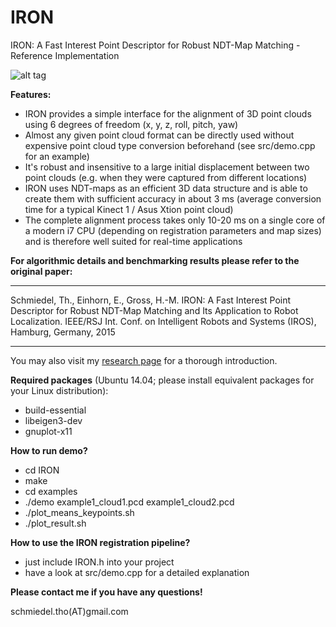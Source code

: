# IRON
IRON: A Fast Interest Point Descriptor for Robust NDT-Map Matching - Reference Implementation

![alt tag](https://raw.github.com/thoschm/IRON/master/img/img1.png)

**Features:**
- IRON provides a simple interface for the alignment of 3D point clouds using 6 degrees of freedom (x, y, z, roll, pitch, yaw)
- Almost any given point cloud format can be directly used without expensive point cloud type conversion beforehand (see src/demo.cpp for an example)
- It's robust and insensitive to a large initial displacement between two point clouds (e.g. when they were captured from different locations)
- IRON uses NDT-maps as an efficient 3D data structure and is able to create them with sufficient accuracy in about 3 ms (average conversion time for a typical Kinect 1 / Asus Xtion point cloud)
- The complete alignment process takes only 10-20 ms on a single core of a modern i7 CPU (depending on registration parameters and map sizes) and is therefore well suited for real-time applications

**For algorithmic details and benchmarking results please refer to the original paper:**
*************************************************************************************************************
Schmiedel, Th., Einhorn, E., Gross, H.-M.
IRON: A Fast Interest Point Descriptor for Robust NDT-Map Matching and Its Application to Robot Localization.
IEEE/RSJ Int. Conf. on Intelligent Robots and Systems (IROS), Hamburg, Germany, 2015
*************************************************************************************************************

You may also visit my [research page](http://research.thomas-schmiedel.com/?page_id=35) for a thorough introduction.
 
 
**Required packages** (Ubuntu 14.04; please install equivalent packages for your Linux distribution):
- build-essential
- libeigen3-dev 
- gnuplot-x11 


**How to run demo?**
- cd IRON
- make
- cd examples
- ./demo example1_cloud1.pcd example1_cloud2.pcd
- ./plot_means_keypoints.sh
- ./plot_result.sh


**How to use the IRON registration pipeline?**
- just include IRON.h into your project
- have a look at src/demo.cpp for a detailed explanation


**Please contact me if you have any questions!**

schmiedel.tho(AT)gmail.com
